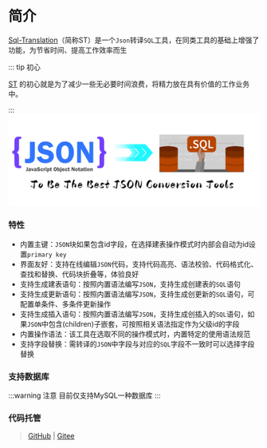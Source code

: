 # 简介
[Sql-Translation](https://github.com/pdxjie/sql-translate)（简称ST）是一个`Json`转译`SQL`工具，在同类工具的基础上增强了功能，为节省时间、提高工作效率而生

::: tip 初心

[ST](https://github.com/pdxjie/sql-translate) 的初心就是为了减少一些无必要时间浪费，将精力放在具有价值的工作业务中。

:::
![](../../asset/bac.png)

### 特性
- 内置主键：`JSON`块如果包含id字段，在选择建表操作模式时内部会自动为id设置`primary key`
- 界面友好：支持在线编辑`JSON`代码，支持代码高亮、语法校验、代码格式化、查找和替换、代码块折叠等，体验良好
- 支持生成建表语句：按照内置语法编写`JSON`，支持生成创建表的`SQL`语句
- 支持生成更新语句：按照内置语法编写`JSON`，支持生成创更新的`SQL`语句，可配置单条件、多条件更新操作
- 支持生成插入语句：按照内置语法编写`JSON`，支持生成创插入的`SQL`语句，如果`JSON`中包含(children)子嵌套，可按照相关语法指定作为父级id的字段
- 内置操作语法：该工具在选取不同的操作模式时，内置特定的使用语法规范
- 支持字段替换：需转译的`JSON`中字段与对应的`SQL`字段不一致时可以选择字段替换

### 支持数据库

:::warning 注意
目前仅支持MySQL一种数据库
:::

### 代码托管
> [GitHub](https://github.com/pdxjie/sql-translate) |  [Gitee](https://gitee.com/gao-wumao/sql-transformation)